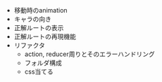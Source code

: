 - 移動時のanimation
- キャラの向き
- 正解ルートの表示
- 正解ルートの再現機能
- リファクタ
  - action, reducer周りとそのエラーハンドリング
  - フォルダ構成
  - css当てる
